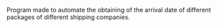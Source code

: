 Program made to automate the obtaining of the arrival date of different packages of different shipping companies.
